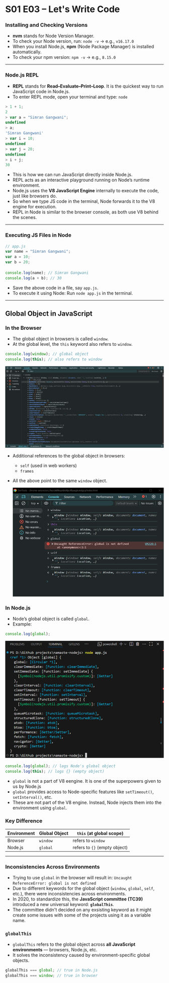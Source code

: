 # S01 E03 – Let's Write Code

### Installing and Checking Versions

- **nvm** stands for Node Version Manager.
- To check your Node version, run: `node -v` → e.g., `v16.17.0`
- When you install Node.js, **npm** (Node Package Manager) is installed automatically.
- To check your npm version: `npm -v` → e.g., `8.15.0`

---

### Node.js REPL

- **REPL** stands for **Read–Evaluate–Print–Loop**. It is the quickest way to run JavaScript code in Node.js.
- To enter REPL mode, open your terminal and type: `node`

```js
> 1 + 1;
2
> var a = "Simran Gangwani";
undefined
> a;
'Simran Gangwani'
> var i = 10;
undefined
> var j = 20;
undefined
> i + j;
30
```

- This is how we can run JavaScript directly inside Node.js.
- REPL acts as an interactive playground running on Node’s runtime environment.
- Node.js uses the **V8 JavaScript Engine** internally to execute the code, just like browsers do.
- So when we type JS code in the terminal, Node forwards it to the V8 engine for execution.
- REPL in Node is similar to the browser console, as both use V8 behind the scenes.

---

### Executing JS Files in Node

```js
// app.js
var name = "Simran Gangwani";
var a = 10;
var b = 20;

console.log(name); // Simran Gangwani
console.log(a + b); // 30
```

- Save the above code in a file, say `app.js`.
- To execute it using Node:
  Run `node app.js` in the terminal.

---

## Global Object in JavaScript

### In the Browser

- The global object in browsers is called `window`.
- At the global level, the `this` keyword also refers to `window`.

```js
console.log(window); // global object
console.log(this); // also refers to window
```

![alt text](./assets/image-2.png)

- Additional references to the global object in browsers:

  - `self` (used in web workers)
  - `frames`

- All the above point to the same `window` object.

  ![alt text](./assets/image-1.png)

### In Node.js

- Node’s global object is called `global`.
- Example:

```js
console.log(global);
```

![alt text](./assets/image-3.png)

```js
console.log(global); // logs Node's global object
console.log(this); // logs {} (empty object)
```

- `global` is not a part of V8 eengine. It is one of the superpowers given to us by Node.js
- `global` provides access to Node-specific features like `setTimeout()`, `setInterval()`, etc.
- These are not part of the V8 engine. Instead, Node injects them into the environment using `global`.

### Key Difference

| Environment | Global Object | `this` (at global scope)      |
| ----------- | ------------- | ----------------------------- |
| Browser     | `window`      | refers to `window`            |
| Node.js     | `global`      | refers to `{}` (empty object) |

---

### Inconsistencies Across Environments

- Trying to use `global` in the browser will result in:
  `Uncaught ReferenceError: global is not defined`
- Due to different keywords for the global object (`window`, `global`, `self`, etc.), there were inconsistencies across environments.
- In 2020, to standardize this, the **JavaScript committee (TC39)** introduced a new universal keyword: **`globalThis`**.
- The committee didn't decided on any exsisting keyword as it might create some issues with some of the projects using it as a variable name.

### `globalThis`

- `globalThis` refers to the global object across **all JavaScript environments** — browsers, Node.js, etc.
- It solves the inconsistency caused by environment-specific global objects.

```js
globalThis === global; // true in Node.js
globalThis === window; // true in browser
```
